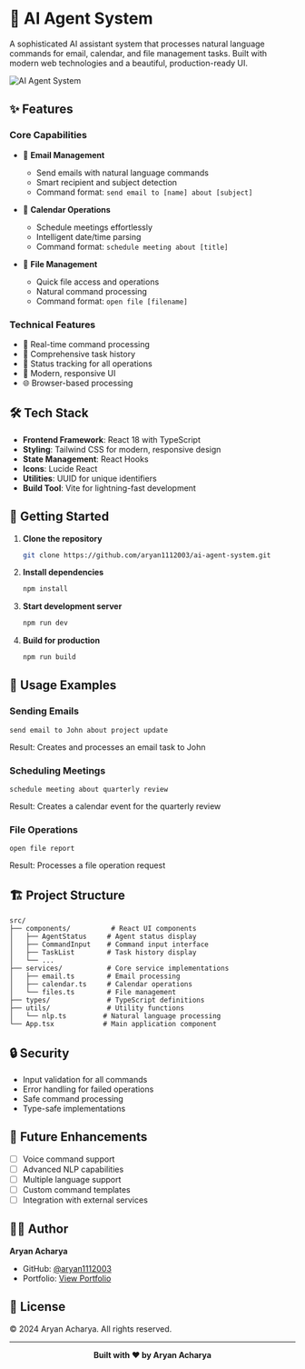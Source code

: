 # 🤖 AI Agent System

A sophisticated AI assistant system that processes natural language commands for email, calendar, and file management tasks. Built with modern web technologies and a beautiful, production-ready UI.

![AI Agent System](https://images.unsplash.com/photo-1677442136019-21780ecad995?auto=format&fit=crop&q=80&w=1200&h=400)

## ✨ Features

### Core Capabilities
- 📧 **Email Management**
  - Send emails with natural language commands
  - Smart recipient and subject detection
  - Command format: `send email to [name] about [subject]`

- 📅 **Calendar Operations**
  - Schedule meetings effortlessly
  - Intelligent date/time parsing
  - Command format: `schedule meeting about [title]`

- 📁 **File Management**
  - Quick file access and operations
  - Natural command processing
  - Command format: `open file [filename]`

### Technical Features
- 🎯 Real-time command processing
- 📝 Comprehensive task history
- 🔄 Status tracking for all operations
- 🎨 Modern, responsive UI
- 🌐 Browser-based processing

## 🛠️ Tech Stack

- **Frontend Framework**: React 18 with TypeScript
- **Styling**: Tailwind CSS for modern, responsive design
- **State Management**: React Hooks
- **Icons**: Lucide React
- **Utilities**: UUID for unique identifiers
- **Build Tool**: Vite for lightning-fast development

## 🚀 Getting Started

1. **Clone the repository**
   ```bash
   git clone https://github.com/aryan1112003/ai-agent-system.git
   ```

2. **Install dependencies**
   ```bash
   npm install
   ```

3. **Start development server**
   ```bash
   npm run dev
   ```

4. **Build for production**
   ```bash
   npm run build
   ```

## 📖 Usage Examples

### Sending Emails
```
send email to John about project update
```
Result: Creates and processes an email task to John

### Scheduling Meetings
```
schedule meeting about quarterly review
```
Result: Creates a calendar event for the quarterly review

### File Operations
```
open file report
```
Result: Processes a file operation request

## 🏗️ Project Structure

```
src/
├── components/          # React UI components
│   ├── AgentStatus     # Agent status display
│   ├── CommandInput    # Command input interface
│   ├── TaskList        # Task history display
│   └── ...
├── services/           # Core service implementations
│   ├── email.ts        # Email processing
│   ├── calendar.ts     # Calendar operations
│   └── files.ts        # File management
├── types/              # TypeScript definitions
├── utils/              # Utility functions
│   └── nlp.ts         # Natural language processing
└── App.tsx            # Main application component
```

## 🔒 Security

- Input validation for all commands
- Error handling for failed operations
- Safe command processing
- Type-safe implementations

## 🎯 Future Enhancements

- [ ] Voice command support
- [ ] Advanced NLP capabilities
- [ ] Multiple language support
- [ ] Custom command templates
- [ ] Integration with external services

## 👨‍💻 Author

**Aryan Acharya**
- GitHub: [@aryan1112003](https://github.com/aryan1112003)
- Portfolio: [View Portfolio](#)

## 📄 License

© 2024 Aryan Acharya. All rights reserved.

---

<div align="center">
  <strong>Built with ❤️ by Aryan Acharya</strong>
</div>